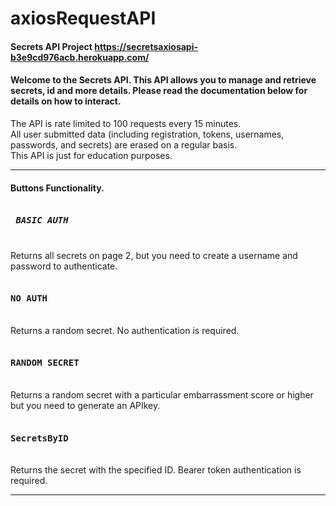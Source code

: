 # axiosRequestAPI

#### Secrets API Project https://secretsaxiosapi-b3e9cd976acb.herokuapp.com/
#### Welcome to the Secrets API. This API allows you to manage and retrieve secrets, id and more details. Please read the documentation below for details on how to interact.

The API is rate limited to 100 requests every 15 minutes.<br>
All user submitted data (including registration, tokens, usernames, passwords, and secrets) are erased on a regular basis.<br>
This API is just for education purposes.  <br>  
______________________________________________________________________________________________________________________
#### Buttons Functionality.

##### <kbd> <br> BASIC AUTH  <br> </kbd> 
Returns all secrets on page 2, but you need to create a username and password to authenticate.

#### <kbd> <br>NO AUTH <br> </kbd> 
Returns a random secret. No authentication is required.

#### <kbd> <br>RANDOM SECRET<br> </kbd> 
Returns a random secret with a particular embarrassment score or higher but you need to generate an APIkey.

#### <kbd> <br>SecretsByID<br> </kbd>
Returns the secret with the specified ID. Bearer token authentication is required.

_______________________________________________________________________________________________________________________



